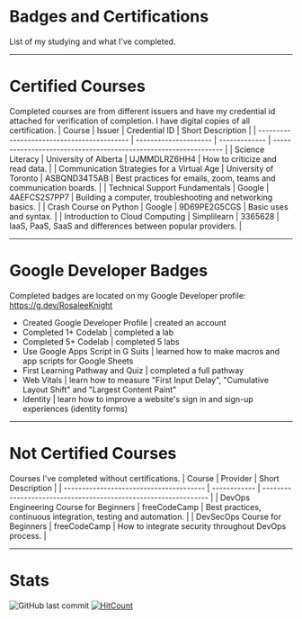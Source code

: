 # Badges and Certifications
List of my studying and what I've completed.

----
# Certified Courses
Completed courses are from different issuers and have my credential id attached for verification of completion. I have digital copies of all certification. 
| Course                                     | Issuer                | Credential ID | Short Description                                                |
| ------------------------------------------ | --------------------- | ------------- | ---------------------------------------------------------------- |
| Science Literacy                           | University of Alberta | UJMMDLRZ6HH4  | How to criticize and read data.                                  |
| Communication Strategies for a Virtual Age | University of Toronto | ASBQND34T5AB  | Best practices for emails, zoom, teams and communication boards. |
| Technical Support Fundamentals             | Google                | 4AEFCS2S7PP7  | Building a computer, troubleshooting and networking basics.      |
| Crash Course on Python                     | Google                | 9D69PE2G5CGS  | Basic uses and syntax.                                           |
| Introduction to Cloud Computing            | Simplilearn           | 3365628       | IaaS, PaaS, SaaS and differences between popular providers.      |

----
# Google Developer Badges
Completed badges are located on my Google Developer profile: https://g.dev/RosaleeKnight
- Created Google Developer Profile | created an account
- Completed 1+ Codelab | completed a lab
- Completed 5+ Codelab | completed 5 labs
- Use Google Apps Script in G Suits | learned how to make macros and app scripts for Google Sheets
- First Learning Pathway and Quiz | completed a full pathway
- Web Vitals | learn how to measure "First Input Delay", "Cumulative Layout Shift" and "Largest Content Paint"
- Identity | learn how to improve a website's sign in and sign-up experiences (identity forms)

----
# Not Certified Courses
Courses I've completed without certifications.
| Course                                  | Provider     | Short Description                                               |
| --------------------------------------- | ------------ | --------------------------------------------------------------- |
| DevOps Engineering Course for Beginners | freeCodeCamp | Best practices, continuous integration, testing and automation. |
| DevSecOps Course for Beginners          | freeCodeCamp | How to integrate security throughout DevOps process.            |

----
# Stats
![GitHub last commit](https://img.shields.io/github/last-commit/RosaleeKnight/badges-and-certifications)
[![HitCount](https://hits.dwyl.com/RosaleeKnight/badges-and-certifications.svg?style=flat)](http://hits.dwyl.com/RosaleeKnight/badges-and-certifications)
